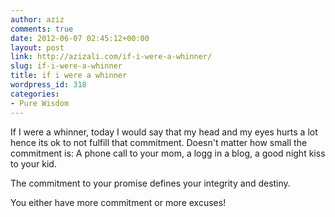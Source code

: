 ```yaml
---
author: aziz
comments: true
date: 2012-06-07 02:45:12+00:00
layout: post
link: http://azizali.com/if-i-were-a-whinner/
slug: if-i-were-a-whinner
title: if i were a whinner
wordpress_id: 318
categories:
- Pure Wisdom
---
```


If I were a whinner, today I would say that my head and my eyes hurts a lot hence its ok to not fulfill that commitment. Doesn't matter how small the commitment is: A phone call to your mom, a logg in a blog, a good night kiss to your kid.

The commitment to your promise defines your integrity and destiny.

You either have more commitment or more excuses!

